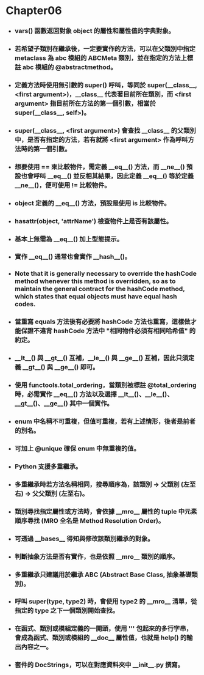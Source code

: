 Chapter06
=====
* ### vars() 函數返回對象 object 的屬性和屬性值的字典對象。
* ### 若希望子類別在繼承後，一定要實作的方法，可以在父類別中指定 metaclass 為 abc 模組的 ABCMeta 類別，並在指定的方法上標註 abc 模組的 @abstractmethod。
* ### 定義方法時使用無引數的 super() 呼叫，等同於 super(\_\_class\_\_, \<first argument\>)，\_\_class\_\_ 代表著目前所在類別，而 \<first argument\> 指目前所在方法的第一個引數，相當於 super(\_\_class\_\_, self>)。
* ### super(\_\_class\_\_, \<first argument\>) 會查找 \_\_class\_\_ 的父類別中，是否有指定的方法，若有就將 \<first argument\> 作為呼叫方法時的第一個引數。
* ### 想要使用 == 來比較物件，需定義 \_\_eq\_\_() 方法，而 \_\_ne\_\_() 預設也會呼叫 \_\_eq\_\_() 並反相其結果，因此定義 \_\_eq\_\_() 等於定義 \_\_ne\_\_()，便可使用 != 比較物件。
* ### object 定義的 \_\_eq\_\_() 方法，預設是使用 is 比較物件。
* ### hasattr(object, 'attrName') 檢查物件上是否有該屬性。
* ### 基本上無需為 \_\_eq\_\_() 加上型態提示。
* ### 實作 \_\_eq\_\_() 通常也會實作 \_\_hash\_\_()。
* ### Note that it is generally necessary to override the hashCode method whenever this method is overridden, so as to maintain the general contract for the hashCode method, which states that equal objects must have equal hash codes.
* ### 當重寫 equals 方法後有必要將 hashCode 方法也重寫，這樣做才能保證不違背 hashCode 方法中 "相同物件必須有相同哈希值" 的約定。
* ### \_\_lt\_\_() 與 \_\_gt\_\_() 互補，\_\_le\_\_() 與 \_\_ge\_\_() 互補，因此只須定義 \_\_gt\_\_() 與 \_\_ge\_\_() 即可。
* ### 使用 functools.total\_ordering，當類別被標註 @total_ordering 時，必需實作 \_\_eq\_\_() 方法以及選擇 \_\_lt\_\_()、\_\_le\_\_()、\_\_gt\_\_()、\_\_ge\_\_() 其中一個實作。
* ### enum 中名稱不可重複，但值可重複，若有上述情形，後者是前者的別名。
* ### 可加上 @unique 確保 enum 中無重複的值。
* ### Python 支援多重繼承。
* ### 多重繼承時若方法名稱相同，搜尋順序為，該類別 -> 父類別 (左至右) -> 父父類別 (左至右)。
* ### 類別尋找指定屬性或方法時，會依據 \_\_mro\_\_ 屬性的 tuple 中元素順序尋找 (MRO 全名是 Method Resolution Order)。
* ### 可透過 \_\_bases\_\_ 得知與修改該類別繼承的對象。
* ### 判斷抽象方法是否有實作，也是依照 \_\_mro\_\_ 類別的順序。
* ### 多重繼承只建議用於繼承 ABC (Abstract Base Class, 抽象基礎類別)。
* ### 呼叫 super(type, type2) 時，會使用 type2 的 \_\_mro\_\_ 清單，從指定的 type 之下一個類別開始查找。
* ### 在函式、類別或模組定義的一開頭，使用 ''' 包起來的多行字串，會成為函式、類別或模組的 \_\_doc\_\_ 屬性值，也就是 help() 的輸出內容之一。
* ### 套件的 DocStrings，可以在對應資料夾中 \_\_init\_\_.py 撰寫。
